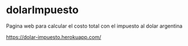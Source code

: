 # dolarImpuesto
Pagina web para calcular el costo total con el impuesto al dolar argentina

https://dolar-impuesto.herokuapp.com/ 
